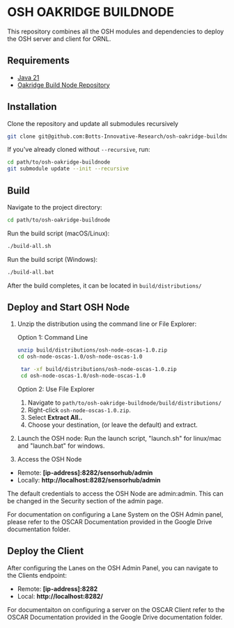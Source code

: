 # OSH OAKRIDGE BUILDNODE

This repository combines all the OSH modules and dependencies to deploy the OSH server and client for ORNL.

## Requirements
- [Java 21](https://www.oracle.com/java/technologies/downloads/#java21)
- [Oakridge Build Node Repository](https://github.com/Botts-Innovative-Research/osh-oakridge-buildnode) 

## Installation
Clone the repository and update all submodules recursively

```bash
git clone git@github.com:Botts-Innovative-Research/osh-oakridge-buildnode.git --recursive
```
If you've already cloned without `--recursive`, run:
```bash
cd path/to/osh-oakridge-buildnode
git submodule update --init --recursive
```
## Build 
Navigate to the project directory:

```bash
cd path/to/osh-oakridge-buildnode
```

Run the build script (macOS/Linux):

```bash
./build-all.sh
```

Run the build script (Windows):

```bash
./build-all.bat
```

After the build completes, it can be located in `build/distributions/` 

## Deploy and Start OSH Node
1. Unzip the distribution using the command line or File Explorer:

    Option 1: Command Line
    ```bash
    unzip build/distributions/osh-node-oscas-1.0.zip
    cd osh-node-oscas-1.0/osh-node-oscas-1.0
    ```
   ```bash
    tar -xf build/distributions/osh-node-oscas-1.0.zip
    cd osh-node-oscas-1.0/osh-node-oscas-1.0
    ```
   Option 2: Use File Explorer
    1. Navigate to `path/to/osh-oakridge-buildnode/build/distributions/`
    2. Right-click `osh-node-oscas-1.0.zip`.
    3. Select **Extract All..**
    4. Choose your destination, (or leave the default) and extract.
1. Launch the OSH node:
   Run the launch script, "launch.sh" for linux/mac and "launch.bat" for windows.
2. Access the OSH Node
- Remote: **[ip-address]:8282/sensorhub/admin**
- Locally:  **http://localhost:8282/sensorhub/admin**

The default credentials to access the OSH Node are admin:admin. This can be changed in the Security section of the admin page.

For documentation on configuring a Lane System on the OSH Admin panel, please refer to the OSCAR Documentation provided in the Google Drive documentation folder.

## Deploy the Client
After configuring the Lanes on the OSH Admin Panel, you can navigate to the Clients endpoint:
- Remote: **[ip-address]:8282**
- Local: **http://localhost:8282/**

For documentaiton on configuring a server on the OSCAR Client refer to the OSCAR Documentation provided in the Google Drive documentation folder. 





